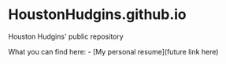 # HoustonHudgins.github.io
Houston Hudgins' public repository

What you can find here:
    - [My personal resume](future link here)